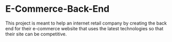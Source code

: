 # E-Commerce-Back-End
This project is meant to help an internet retail company by creating the back end for their e-commerce website that uses the latest technologies so that their site can be competitive.
